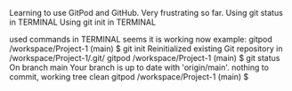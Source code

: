 Learning to use GitPod and GitHub. Very frustrating so far.
Using git status in TERMINAL
Using git init   in TERMINAL

used commands in TERMINAL
seems it is working now 
example:
gitpod /workspace/Project-1 (main) $ git init
Reinitialized existing Git repository in /workspace/Project-1/.git/
gitpod /workspace/Project-1 (main) $ git status
On branch main Your branch is up to date with 'origin/main'.
nothing to commit, working tree clean
gitpod /workspace/Project-1 (main) $ 

